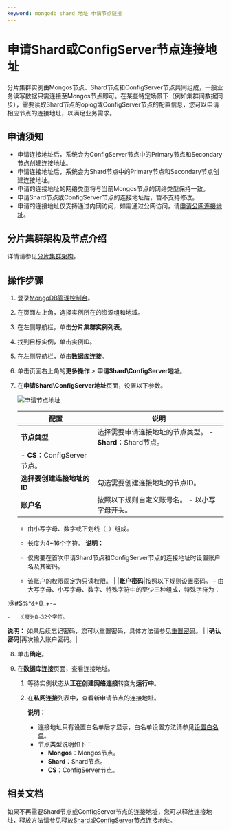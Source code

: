 ```yaml
---
keyword: mongodb shard 地址 申请节点链接
---
```


# 申请Shard或ConfigServer节点连接地址

分片集群实例由Mongos节点、Shard节点和ConfigServer节点共同组成，一般业务读写数据只需连接至Mongos节点即可。在某些特定场景下（例如集群间数据同步），需要读取Shard节点的oplog或ConfigServer节点的配置信息，您可以申请相应节点的连接地址，以满足业务需求。

## 申请须知

-   申请连接地址后，系统会为ConfigServer节点中的Primary节点和Secondary节点创建连接地址。
-   申请连接地址后，系统会为Shard节点中的Primary节点和Secondary节点创建连接地址。
-   申请的连接地址的网络类型将与当前Mongos节点的网络类型保持一致。
-   申请Shard节点或ConfigServer节点的连接地址后，暂不支持修改。
-   申请的连接地址仅支持通过内网访问，如需通过公网访问，请[申请公网连接地址]()。

## 分片集群架构及节点介绍

详情请参见[分片集群架构](/intl.zh-CN/产品简介/系统架构/分片集群架构.md)。

## 操作步骤

1.  登录[MongoDB管理控制台](https://mongodb.console.aliyun.com/)。

2.  在页面左上角，选择实例所在的资源组和地域。

3.  在左侧导航栏，单击**分片集群实例列表**。

4.  找到目标实例，单击实例ID。

5.  在左侧导航栏，单击**数据库连接**。

6.  单击页面右上角的**更多操作** \> **申请Shard\\ConfigServer地址**。

7.  在**申请Shard\\ConfigServer地址**页面，设置以下参数。

    ![申请节点地址](https://static-aliyun-doc.oss-accelerate.aliyuncs.com/assets/img/zh-CN/2646819951/p58471.png)

    |配置|说明|
    |--|--|
    |**节点类型**|选择需要申请连接地址的节点类型。    -   **Shard**：Shard节点。
    -   **CS**：ConfigServer节点。 |
    |**选择要创建连接地址的ID**|勾选需要创建连接地址的节点ID。|
    |**账户名**|按照以下规则自定义账号名。    -   以小写字母开头。
    -   由小写字母、数字或下划线（\_）组成。
    -   长度为4~16个字符。
**说明：**

    -   仅需要在首次申请Shard节点和ConfigServer节点的连接地址时设置账户名及其密码。
    -   该账户的权限固定为只读权限。 |
    |**账户密码**|按照以下规则设置密码。    -   由大写字母、小写字母、数字、特殊字符中的至少三种组成，特殊字符为：

!@\#$%^&\*\(\)\_+-=

    -   长度为8~32个字符。
**说明：** 如果后续忘记密码，您可以重置密码，具体方法请参见[重置密码](/intl.zh-CN/用户指南/账号管理/重置密码.md)。 |
    |**确认密码**|再次输入账户密码。|

8.  单击**确定**。

9.  在**数据库连接**页面，查看连接地址。

    1.  等待实例状态从**正在创建网络连接**转变为**运行中**。

    2.  在**私网连接**列表中，查看新申请节点的连接地址。

        **说明：**

        -   连接地址只有设置白名单后才显示，白名单设置方法请参见[设置白名单](/intl.zh-CN/快速入门/设置白名单.md)。
        -   节点类型说明如下：
            -   **Mongos**：Mongos节点。
            -   **Shard**：Shard节点。
            -   **CS**：ConfigServer节点。

## 相关文档

如果不再需要Shard节点或ConfigServer节点的连接地址，您可以释放连接地址，释放方法请参见[释放Shard或ConfigServer节点连接地址](/intl.zh-CN/用户指南/管理网络连接/Shard或Configserver连接地址/释放Shard或ConfigServer节点连接地址.md)。

